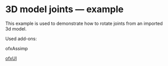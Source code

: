 # 3D model joints — example
    

This example is used to demonstrate how to rotate joints from an imported 3d model.

Used add-ons:

ofxAssimp

[ofxUI](https://github.com/rezaali/ofxUI) 
